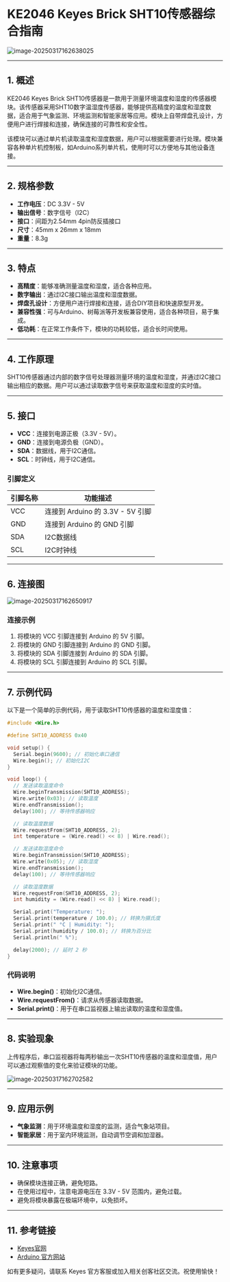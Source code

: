# KE2046 Keyes Brick SHT10传感器综合指南

![image-20250317162638025](media/image-20250317162638025.png)

---

## 1. 概述
KE2046 Keyes Brick SHT10传感器是一款用于测量环境温度和湿度的传感器模块。该传感器采用SHT10数字温湿度传感器，能够提供高精度的温度和湿度数据，适合用于气象监测、环境监测和智能家居等应用。模块上自带焊盘孔设计，方便用户进行焊接和连接，确保连接的可靠性和安全性。

该模块可以通过单片机读取温度和湿度数据，用户可以根据需要进行处理。模块兼容各种单片机控制板，如Arduino系列单片机，使用时可以方便地与其他设备连接。

---

## 2. 规格参数
- **工作电压**：DC 3.3V - 5V  
- **输出信号**：数字信号（I2C）  
- **接口**：间距为2.54mm 4pin防反插接口  
- **尺寸**：45mm x 26mm x 18mm  
- **重量**：8.3g  

---

## 3. 特点
- **高精度**：能够准确测量温度和湿度，适合各种应用。
- **数字输出**：通过I2C接口输出温度和湿度数据。
- **焊盘孔设计**：方便用户进行焊接和连接，适合DIY项目和快速原型开发。
- **兼容性强**：可与Arduino、树莓派等开发板兼容使用，适合各种项目，易于集成。
- **低功耗**：在正常工作条件下，模块的功耗较低，适合长时间使用。

---

## 4. 工作原理
SHT10传感器通过内部的数字信号处理器测量环境的温度和湿度，并通过I2C接口输出相应的数据。用户可以通过读取数字信号来获取温度和湿度的实时值。

---

## 5. 接口
- **VCC**：连接到电源正极（3.3V - 5V）。
- **GND**：连接到电源负极（GND）。
- **SDA**：数据线，用于I2C通信。
- **SCL**：时钟线，用于I2C通信。

### 引脚定义
| 引脚名称 | 功能描述                     |
|----------|------------------------------|
| VCC      | 连接到 Arduino 的 3.3V - 5V 引脚 |
| GND      | 连接到 Arduino 的 GND 引脚  |
| SDA      | I2C数据线                   |
| SCL      | I2C时钟线                   |

---

## 6. 连接图
![image-20250317162650917](media/image-20250317162650917.png)

### 连接示例
1. 将模块的 VCC 引脚连接到 Arduino 的 5V 引脚。
2. 将模块的 GND 引脚连接到 Arduino 的 GND 引脚。
3. 将模块的 SDA 引脚连接到 Arduino 的 SDA 引脚。
4. 将模块的 SCL 引脚连接到 Arduino 的 SCL 引脚。

---

## 7. 示例代码
以下是一个简单的示例代码，用于读取SHT10传感器的温度和湿度值：
```cpp
#include <Wire.h>

#define SHT10_ADDRESS 0x40

void setup() {
  Serial.begin(9600); // 初始化串口通信
  Wire.begin(); // 初始化I2C
}

void loop() {
  // 发送读取温度命令
  Wire.beginTransmission(SHT10_ADDRESS);
  Wire.write(0x03); // 读取温度
  Wire.endTransmission();
  delay(100); // 等待传感器响应

  // 读取温度数据
  Wire.requestFrom(SHT10_ADDRESS, 2);
  int temperature = (Wire.read() << 8) | Wire.read();

  // 发送读取湿度命令
  Wire.beginTransmission(SHT10_ADDRESS);
  Wire.write(0x05); // 读取湿度
  Wire.endTransmission();
  delay(100); // 等待传感器响应

  // 读取湿度数据
  Wire.requestFrom(SHT10_ADDRESS, 2);
  int humidity = (Wire.read() << 8) | Wire.read();

  Serial.print("Temperature: ");
  Serial.print(temperature / 100.0); // 转换为摄氏度
  Serial.print(" °C | Humidity: ");
  Serial.print(humidity / 100.0); // 转换为百分比
  Serial.println(" %");

  delay(2000); // 延时 2 秒
}
```

### 代码说明
- **Wire.begin()**：初始化I2C通信。
- **Wire.requestFrom()**：请求从传感器读取数据。
- **Serial.print()**：用于在串口监视器上输出读取的温度和湿度值。

---

## 8. 实验现象
上传程序后，串口监视器将每两秒输出一次SHT10传感器的温度和湿度值，用户可以通过观察值的变化来验证模块的功能。

![image-20250317162702582](media/image-20250317162702582.png)

---

## 9. 应用示例
- **气象监测**：用于环境温度和湿度的监测，适合气象站项目。
- **智能家居**：用于室内环境监测，自动调节空调和加湿器。

---

## 10. 注意事项
- 确保模块连接正确，避免短路。
- 在使用过程中，注意电源电压在 3.3V - 5V 范围内，避免过载。
- 避免将模块暴露在极端环境中，以免损坏。

---

## 11. 参考链接
- [Keyes官网](http://www.keyes-robot.com/)
- [Arduino 官方网站](https://www.arduino.cc)  

如有更多疑问，请联系 Keyes 官方客服或加入相关创客社区交流。祝使用愉快！